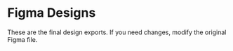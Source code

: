 # Figma Designs
These are the final design exports. If you need changes, modify the original Figma file.
